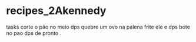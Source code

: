 # recipes_2Akennedy
 tasks 
corte o pão no meio dps quebre um ovo na palena frite ele e dps bote no pao dps de pronto .